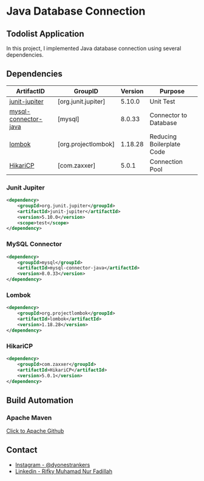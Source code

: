 # Java Database Connection


## Todolist Application

In this project, I implemented Java database connection using several dependencies.


## Dependencies
| ArtifactID                                                         | GroupID             | Version | Purpose                   |
|--------------------------------------------------------------------|---------------------|---------|---------------------------|
| [junit-jupiter](https://github.com/junit-team/junit5-samples)      | [org.junit.jupiter] | 5.10.0  | Unit Test                 |
| [mysql-connector-java](https://github.com/mysql/mysql-connector-j) | [mysql]             | 8.0.33  | Connector to Database     |
| [lombok](https://github.com/projectlombok/lombok)                  | [org.projectlombok] | 1.18.28 | Reducing Boilerplate Code |
| [HikariCP](https://github.com/brettwooldridge/HikariCP)            | [com.zaxxer]        | 5.0.1   | Connection Pool           |

### Junit Jupiter
```xml
<dependency>
    <groupId>org.junit.jupiter</groupId>
    <artifactId>junit-jupiter</artifactId>
    <version>5.10.0</version>
    <scope>test</scope>
</dependency>
```

### MySQL Connector
```xml
<dependency>
    <groupId>mysql</groupId>
    <artifactId>mysql-connector-java</artifactId>
    <version>8.0.33</version>
</dependency>
```

### Lombok
```xml
<dependency>
    <groupId>org.projectlombok</groupId>
    <artifactId>lombok</artifactId>
    <version>1.18.28</version>
</dependency>
```

### HikariCP
```xml
<dependency>
    <groupId>com.zaxxer</groupId>
    <artifactId>HikariCP</artifactId>
    <version>5.0.1</version>
</dependency>
```

## Build Automation

### Apache Maven
[Click to Apache Github](https://github.com/apache/maven) 

## Contact

- [Instagram - @dyonestrankers](https://instagram.com/dyonestrankers?igshid=OGQ5ZDc2ODk2ZA==)
- [Linkedin - Rifky Muhamad Nur Fadillah](https://www.linkedin.com/in/rifky-muhamad-nur-fadillah-2059b523a/)